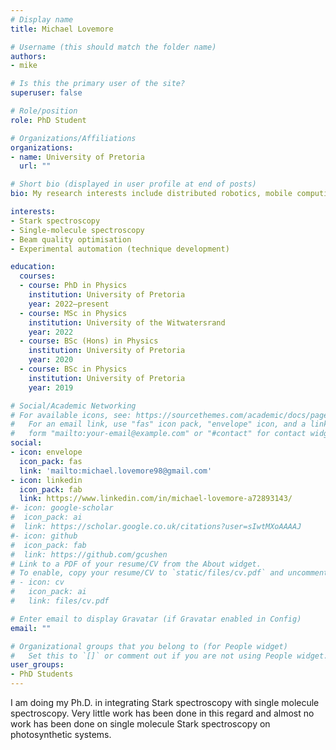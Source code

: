 ```yaml
---
# Display name
title: Michael Lovemore

# Username (this should match the folder name)
authors:
- mike

# Is this the primary user of the site?
superuser: false

# Role/position
role: PhD Student

# Organizations/Affiliations
organizations:
- name: University of Pretoria
  url: ""

# Short bio (displayed in user profile at end of posts)
bio: My research interests include distributed robotics, mobile computing and programmable matter.

interests:
- Stark spectroscopy
- Single-molecule spectroscopy
- Beam quality optimisation
- Experimental automation (technique development)

education:
  courses:
  - course: PhD in Physics
    institution: University of Pretoria
    year: 2022–present
  - course: MSc in Physics
    institution: University of the Witwatersrand
    year: 2022
  - course: BSc (Hons) in Physics
    institution: University of Pretoria
    year: 2020
  - course: BSc in Physics
    institution: University of Pretoria
    year: 2019

# Social/Academic Networking
# For available icons, see: https://sourcethemes.com/academic/docs/page-builder/#icons
#   For an email link, use "fas" icon pack, "envelope" icon, and a link in the
#   form "mailto:your-email@example.com" or "#contact" for contact widget.
social:
- icon: envelope
  icon_pack: fas
  link: 'mailto:michael.lovemore98@gmail.com'
- icon: linkedin
  icon_pack: fab
  link: https://www.linkedin.com/in/michael-lovemore-a72893143/
#- icon: google-scholar
#  icon_pack: ai
#  link: https://scholar.google.co.uk/citations?user=sIwtMXoAAAAJ
#- icon: github
#  icon_pack: fab
#  link: https://github.com/gcushen
# Link to a PDF of your resume/CV from the About widget.
# To enable, copy your resume/CV to `static/files/cv.pdf` and uncomment the lines below.
# - icon: cv
#   icon_pack: ai
#   link: files/cv.pdf

# Enter email to display Gravatar (if Gravatar enabled in Config)
email: ""

# Organizational groups that you belong to (for People widget)
#   Set this to `[]` or comment out if you are not using People widget.
user_groups:
- PhD Students
---
```


I am doing my Ph.D. in integrating Stark spectroscopy with single molecule spectroscopy.
Very little work has been done in this regard and almost no work has been done on single
molecule Stark spectroscopy on photosynthetic systems.

